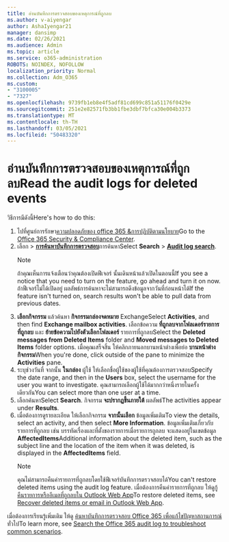 ```yaml
---
title: อ่านบันทึกการตรวจสอบของเหตุการณ์ที่ถูกลบ
ms.author: v-aiyengar
author: AshaIyengar21
manager: dansimp
ms.date: 02/26/2021
ms.audience: Admin
ms.topic: article
ms.service: o365-administration
ROBOTS: NOINDEX, NOFOLLOW
localization_priority: Normal
ms.collection: Adm_O365
ms.custom:
- "3100005"
- "7327"
ms.openlocfilehash: 9739fb1eb8e4f5adf81cd699c851a51176f0429e
ms.sourcegitcommit: 251e2e82571fb3bb1fbe3dbf7bfca30e004b3373
ms.translationtype: MT
ms.contentlocale: th-TH
ms.lasthandoff: 03/05/2021
ms.locfileid: "50483320"
---
```

# <a name="read-the-audit-logs-for-deleted-events"></a><span data-ttu-id="3de59-102">อ่านบันทึกการตรวจสอบของเหตุการณ์ที่ถูกลบ</span><span class="sxs-lookup"><span data-stu-id="3de59-102">Read the audit logs for deleted events</span></span>

<span data-ttu-id="3de59-103">วิธีการมีดังนี้</span><span class="sxs-lookup"><span data-stu-id="3de59-103">Here's how to do this:</span></span>

1. <span data-ttu-id="3de59-104">ไปที่ศูนย์การรักษา[ความปลอดภัยของ office 365 &การปฏิบัติตามนโยบาย](https://go.microsoft.com/fwlink/p/?linkid=2077143)</span><span class="sxs-lookup"><span data-stu-id="3de59-104">Go to the [Office 365 Security & Compliance Center](https://go.microsoft.com/fwlink/p/?linkid=2077143).</span></span>
1. <span data-ttu-id="3de59-105">เลือก  >  [**การค้นหาบันทึกการตรวจสอบ**](https://go.microsoft.com/fwlink/?linkid=2103759)การค้นหา</span><span class="sxs-lookup"><span data-stu-id="3de59-105">Select **Search** > [**Audit log search**](https://go.microsoft.com/fwlink/?linkid=2103759).</span></span>
    > [!NOTE]
    > <span data-ttu-id="3de59-106">ถ้าคุณเห็นการแจ้งเตือนว่าคุณต้องเปิดฟีเจอร์ นั้นเดินหน้าแล้วเปิดในตอนนี้</span><span class="sxs-lookup"><span data-stu-id="3de59-106">If you see a notice that you need to turn on the feature, go ahead and turn it on now.</span></span> <span data-ttu-id="3de59-107">ถ้าฟีเจอร์ไม่ได้เปิดอยู่ ผลลัพธ์การค้นหาจะไม่สามารถดึงข้อมูลจากวันที่ก่อนหน้าได้</span><span class="sxs-lookup"><span data-stu-id="3de59-107">If the feature isn't turned on, search results won't be able to pull data from previous dates.</span></span>
1. <span data-ttu-id="3de59-108">**เลือกกิจกรรม** แล้วค้นหา **กิจกรรมกล่องจดหมาย** Exchange</span><span class="sxs-lookup"><span data-stu-id="3de59-108">Select **Activities**, and then find **Exchange mailbox activities**.</span></span> <span data-ttu-id="3de59-109">เลือกข้อความ **ที่ถูกลบจากโฟลเดอร์รายการที่ถูกลบ** และ **ย้ายข้อความไปยังตัวเลือกโฟลเดอร์** รายการที่ถูกลบ</span><span class="sxs-lookup"><span data-stu-id="3de59-109">Select the **Deleted messages from Deleted Items** folder and **Moved messages to Deleted Items** folder options.</span></span> <span data-ttu-id="3de59-110">เมื่อคุณเสร็จสิ้น ให้คลิกภายนอกบานหน้าต่างเพื่อย่อ **บานหน้าต่างกิจกรรม**</span><span class="sxs-lookup"><span data-stu-id="3de59-110">When you're done, click outside of the pane to minimize the **Activities** pane.</span></span>
1. <span data-ttu-id="3de59-111">ระบุช่วงวันที่ จากนั้น **ในกล่อง** ผู้ใช้ ให้เลือกชื่อผู้ใช้ของผู้ใช้ที่คุณต้องการตรวจสอบ</span><span class="sxs-lookup"><span data-stu-id="3de59-111">Specify the date range, and then in the **Users** box, select the username for the user you want to investigate.</span></span> <span data-ttu-id="3de59-112">คุณสามารถเลือกผู้ใช้ได้มากกว่าหนึ่งรายในครั้งเดียวกัน</span><span class="sxs-lookup"><span data-stu-id="3de59-112">You can select more than one user at a time.</span></span>
1. <span data-ttu-id="3de59-113">เลือกค้นหา</span><span class="sxs-lookup"><span data-stu-id="3de59-113">Select **Search**.</span></span> <span data-ttu-id="3de59-114">กิจกรรม **จะปรากฏขึ้นภายใต้** ผลลัพธ์</span><span class="sxs-lookup"><span data-stu-id="3de59-114">The activities appear under **Results**.</span></span>
1. <span data-ttu-id="3de59-115">เมื่อต้องการดูรายละเอียด ให้เลือกกิจกรรม **จากนั้นเลือก** ข้อมูลเพิ่มเติม</span><span class="sxs-lookup"><span data-stu-id="3de59-115">To view the details, select an activity, and then select **More Information**.</span></span> <span data-ttu-id="3de59-116">ข้อมูลเพิ่มเติมเกี่ยวกับรายการที่ถูกลบ เช่น บรรทัดเรื่องและที่ตั้งของรายการเมื่อรายการถูกลบ จะแสดงอยู่ในเขตข้อมูล **AffectedItems**</span><span class="sxs-lookup"><span data-stu-id="3de59-116">Additional information about the deleted item, such as the subject line and the location of the item when it was deleted, is displayed in the **AffectedItems** field.</span></span>
    > [!NOTE]
    > <span data-ttu-id="3de59-117">คุณไม่สามารถคืนค่ารายการที่ถูกลบโดยใช้ฟีเจอร์บันทึกการตรวจสอบได้</span><span class="sxs-lookup"><span data-stu-id="3de59-117">You can't restore deleted items using the audit log feature.</span></span> <span data-ttu-id="3de59-118">เมื่อต้องการคืนค่ารายการที่ถูกลบ ให้ดู[กู้คืนรายการหรืออีเมลที่ถูกลบใน Outlook Web App](https://go.microsoft.com/fwlink/?linkid=2103759)</span><span class="sxs-lookup"><span data-stu-id="3de59-118">To restore deleted items, see [Recover deleted items or email in Outlook Web App](https://go.microsoft.com/fwlink/?linkid=2103759).</span></span>

<span data-ttu-id="3de59-119">เมื่อต้องการเรียนรู้เพิ่มเติม ให้ดู [ค้นหาบันทึกการตรวจสอบ Office 365 เพื่อแก้ไขปัญหาสถานการณ์](https://go.microsoft.com/fwlink/?linkid=2103944)ทั่วไป</span><span class="sxs-lookup"><span data-stu-id="3de59-119">To learn more, see [Search the Office 365 audit log to troubleshoot common scenarios](https://go.microsoft.com/fwlink/?linkid=2103944).</span></span>
